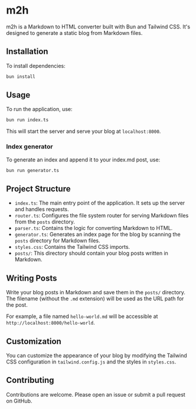 # m2h

m2h is a Markdown to HTML converter built with Bun and Tailwind CSS. It's designed to generate a static blog from Markdown files.

## Installation
To install dependencies:

```bash
bun install
```

## Usage

To run the application, use:

```bash
bun run index.ts
```
This will start the server and serve your blog at `localhost:8000`.

### Index generator

To generate an index and append it to your index.md post, use:

```bash
bun run generator.ts
```

## Project Structure

- `index.ts`: The main entry point of the application. It sets up the server and handles requests.
- `router.ts`: Configures the file system router for serving Markdown files from the `posts` directory.
- `parser.ts`: Contains the logic for converting Markdown to HTML.
- `generator.ts`: Generates an index page for the blog by scanning the `posts` directory for Markdown files.
- `styles.css`: Contains the Tailwind CSS imports.
- `posts/`: This directory should contain your blog posts written in Markdown.

## Writing Posts

Write your blog posts in Markdown and save them in the `posts/` directory. The filename (without the `.md` extension) will be used as the URL path for the post.

For example, a file named `hello-world.md` will be accessible at `http://localhost:8000/hello-world`.

## Customization

You can customize the appearance of your blog by modifying the Tailwind CSS configuration in `tailwind.config.js` and the styles in `styles.css`.

## Contributing

Contributions are welcome. Please open an issue or submit a pull request on GitHub.
